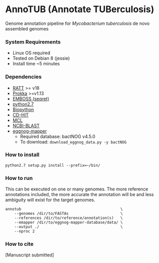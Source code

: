 # AnnoTUB (Annotate TUBerculosis)

Genome annotation pipeline for *Mycobacterium tuberculosis* de novo assembled genomes

### System Requirements
* Linux OS required
* Tested on Debian 8 (jessie)
* Install time ~5 minutes

### Dependencies
* [RATT](http://ratt.sourceforge.net/) >= v18
* [Prokka](https://github.com/tseemann/prokka) >=v1.13
* [EMBOSS (seqret)](http://emboss.sourceforge.net/download/)
* [python2.7](https://www.python.org/downloads/release/python-2715/)
* [Biopython](https://biopython.org/wiki/Download)
* [CD-HIT](https://github.com/weizhongli/cdhit)
* [MCL](https://github.com/JohannesBuchner/mcl)
* [NCBI-BLAST](ftp://ftp.ncbi.nlm.nih.gov/blast/executables/blast+/LATEST/)
* [eggnog-mapper](https://github.com/eggnogdb/eggnog-mapper)
    * Required database: bactNOG v4.5.0
    * To download: `download_eggnog_data.py -y bactNOG`

### How to install
```
python2.7 setup.py install --prefix=~/bin/
```

### How to run
This can be executed on one or many genomes. The more reference
annotations included, the more accurate the annotation will be 
and less ambiguity will exist for the target genomes.
```
annotub                                            \
    --genomes /dir/to/FASTAs                       \
    --references /dir/to/reference/annotation(s)   \
    --emapper /dir/to/eggnog-mapper-database/data/ \
    --output ./                                    \
    --nproc 2
```

### How to cite
[Manuscript submitted]
